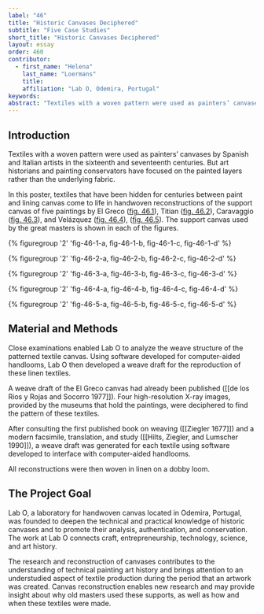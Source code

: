 ```yaml
---
label: "46"
title: "Historic Canvases Deciphered"
subtitle: "Five Case Studies"
short_title: "Historic Canvases Deciphered"
layout: essay
order: 460
contributor:
  - first_name: "Helena"
    last_name: "Loermans"
    title:
    affiliation: "Lab O, Odemira, Portugal"
keywords:
abstract: "Textiles with a woven pattern were used as painters’ canvases by Spanish and Italian artists in the sixteenth and seventeenth centuries. In this poster, textiles that has have been hidden for centuries between paint and lining canvas come to life in handwoven reconstructions. The research and reconstruction of canvases contributes to understanding of technical painting art history and brings attention to an understudied aspect of textile production during the period that an artwork was created. Canvas reconstruction enables new research and may provide insight about why old masters used these supports, as well as how and when these textiles were made."
---
```


## Introduction

Textiles with a woven pattern were used as painters’ canvases by Spanish and Italian artists in the sixteenth and seventeenth centuries. But art historians and painting conservators have focused on the painted layers rather than the underlying fabric.

In this poster, textiles that have been hidden for centuries between paint and lining canvas come to life in handwoven reconstructions of the support canvas of five paintings by El Greco ([fig. 46.1](#fig-46-1-a)), Titian ([fig. 46.2](#fig-46-2-a)), Caravaggio ([fig. 46.3](#fig-46-3-a)), and Velázquez ([fig. 46.4](#fig-46-4-a)), ([fig. 46.5](#fig-46-5-a)). The support canvas used by the great masters is shown in each of the figures.

{% figuregroup '2' 'fig-46-1-a, fig-46-1-b, fig-46-1-c, fig-46-1-d' %}

{% figuregroup '2' 'fig-46-2-a, fig-46-2-b, fig-46-2-c, fig-46-2-d' %}

{% figuregroup '2' 'fig-46-3-a, fig-46-3-b, fig-46-3-c, fig-46-3-d' %}

{% figuregroup '2' 'fig-46-4-a, fig-46-4-b, fig-46-4-c, fig-46-4-d' %}

{% figuregroup '2' 'fig-46-5-a, fig-46-5-b, fig-46-5-c, fig-46-5-d' %}

## Material and Methods

Close examinations enabled Lab O to analyze the weave structure of the patterned textile canvas. Using software developed for computer-aided handlooms, Lab O then developed a weave draft for the reproduction of these linen textiles.

A weave draft of the El Greco canvas had already been published ([[de los Rios y Rojas and Socorro 1977]]). Four high-resolution X-ray images, provided by the museums that hold the paintings, were deciphered to find the pattern of these textiles.

After consulting the first published book on weaving ([[Ziegler 1677]]) and a modern facsimile, translation, and study ([[Hilts, Ziegler, and Lumscher 1990]]), a weave draft was generated for each textile using software developed to interface with computer-aided handlooms.

All reconstructions were then woven in linen on a dobby loom.

## The Project Goal

Lab O, a laboratory for handwoven canvas located in Odemira, Portugal, was founded to deepen the technical and practical knowledge of historic canvases and to promote their analysis, authentication, and conservation. The work at Lab O connects craft, entrepreneurship, technology, science, and art history.

The research and reconstruction of canvases contributes to the understanding of technical painting art history and brings attention to an understudied aspect of textile production during the period that an artwork was created. Canvas reconstruction enables new research and may provide insight about why old masters used these supports, as well as how and when these textiles were made.
